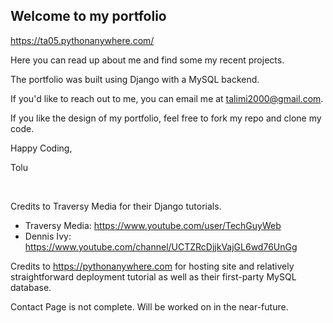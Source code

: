 ## Welcome to my portfolio

https://ta05.pythonanywhere.com/

Here you can read up about me and find some my recent projects.

The portfolio was built using Django with a MySQL backend.

If you'd like to reach out to me, you can email me at talimi2000@gmail.com.

If you like the design of my portfolio, feel free to fork my repo and clone my code.

Happy Coding,

Tolu

<br/>

Credits to Traversy Media for their Django tutorials.

- Traversy Media: https://www.youtube.com/user/TechGuyWeb
- Dennis Ivy: https://www.youtube.com/channel/UCTZRcDjjkVajGL6wd76UnGg

Credits to https://pythonanywhere.com for hosting site and relatively straightforward deployment tutorial as well as their first-party MySQL database.

Contact Page is not complete. Will be worked on in the near-future.
